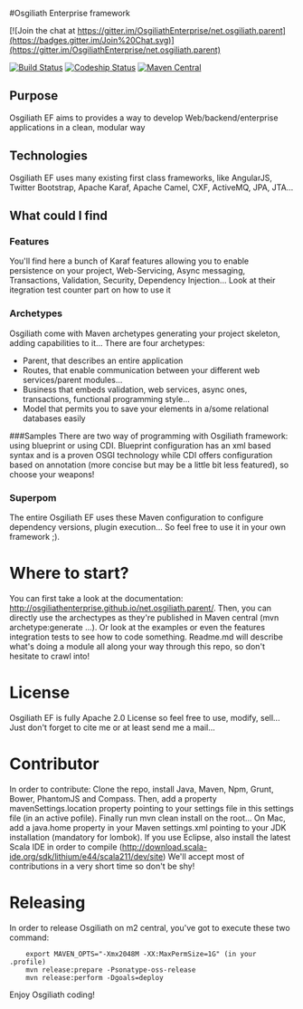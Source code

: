 #Osgiliath Enterprise framework

[![Join the chat at https://gitter.im/OsgiliathEnterprise/net.osgiliath.parent](https://badges.gitter.im/Join%20Chat.svg)](https://gitter.im/OsgiliathEnterprise/net.osgiliath.parent)

[![Build Status](https://travis-ci.org/OsgiliathEnterprise/net.osgiliath.parent.svg?branch=master)](https://travis-ci.org/OsgiliathEnterprise/net.osgiliath.parent)
[![Codeship Status](https://codeship.io/projects/642d0130-f74b-0131-9906-6abae1c59881/status?branch=master)](https://codeship.com/projects/28581)
[![Maven Central](https://maven-badges.herokuapp.com/maven-central/net.osgiliath/net.osgiliath.parent/badge.svg?style=flat)](https://maven-badges.herokuapp.com/maven-central/net.osgiliath/net.osgiliath.parent)

## Purpose

Osgiliath EF aims to provides a way to develop Web/backend/enterprise applications in a clean, modular way

## Technologies

Osgiliath EF uses many existing first class frameworks, like AngularJS, Twitter Bootstrap, Apache Karaf, Apache Camel, CXF, ActiveMQ, JPA, JTA...

## What could I find

### Features
You'll find here a bunch of Karaf features allowing you to enable persistence on your project, Web-Servicing, Async messaging, Transactions, Validation, Security, Dependency Injection...
Look at their itegration test counter part on how to use it

### Archetypes
Osgiliath come with Maven archetypes generating your project skeleton, adding capabilities to it...
There are four archetypes: 
* Parent, that describes an entire application
* Routes, that enable communication between your different web services/parent modules...
* Business that embeds validation, web services, async ones, transactions, functional programming style...
* Model that permits you to save your elements in a/some relational databases easily

###Samples
There are two way of programming with Osgiliath framework: using blueprint or using CDI.
Blueprint configuration has an xml based syntax and is a proven OSGI technology while CDI offers configuration based on annotation (more concise but may be a little bit less featured), so choose your weapons!

### Superpom
The entire Osgiliath EF uses these Maven configuration to configure dependency versions, plugin execution... So feel free to use it in your own framework ;).

# Where to start?

You can first take a look at the documentation: http://osgiliathenterprise.github.io/net.osgiliath.parent/.
Then, you can directly use the archectypes as they're published in Maven central (mvn archetype:generate ...).
Or look at the examples or even the features integration tests to see how to code something.
Readme.md will describe what's doing a module all along your way through this repo, so don't hesitate to crawl into!


# License

Osgiliath EF is fully Apache 2.0 License so feel free to use, modify, sell... Just don't forget to cite me or at least send me a mail...


# Contributor
In order to contribute: Clone the repo, install Java, Maven, Npm, Grunt, Bower, PhantomJS and Compass.
Then, add a property mavenSettings.location property pointing to your settings file in this settings file (in an active pofile).
Finally run mvn clean install on the root...
On Mac, add a java.home property in your Maven settings.xml pointing to your JDK installation (mandatory for lombok).
If you use Eclipse, also install the latest Scala IDE in order to compile (http://download.scala-ide.org/sdk/lithium/e44/scala211/dev/site)
We'll accept most of contributions in a very short time so don't be shy!

# Releasing
In order to release Osgiliath on m2 central, you've got to execute these two command:

```
    export MAVEN_OPTS="-Xmx2048M -XX:MaxPermSize=1G" (in your .profile)
    mvn release:prepare -Psonatype-oss-release
    mvn release:perform -Dgoals=deploy
```


Enjoy Osgiliath coding!
